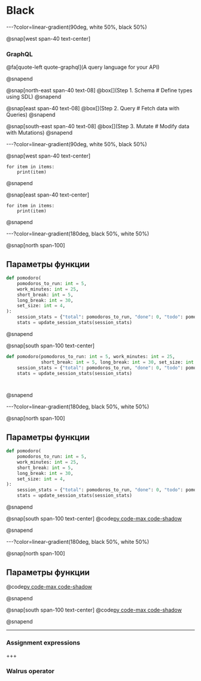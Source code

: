# Black

---?color=linear-gradient(90deg, white 50%, black 50%)

@snap[west span-40 text-center]

### GraphQL
@fa[quote-left quote-graphql](A query language for your API)

@snapend

@snap[north-east span-40 text-08]
@box[](Step 1. Schema # Define types using SDL)
@snapend

@snap[east span-40 text-08]
@box[](Step 2. Query # Fetch data with Queries)
@snapend

@snap[south-east span-40 text-08]
@box[](Step 3. Mutate # Modify data with Mutations)
@snapend


---?color=linear-gradient(90deg, white 50%, black 50%)

@snap[west span-40 text-center]

```
for item in items:
    print(item)
```

@snapend

@snap[east span-40 text-center]

```
for item in items:
    print(item)
```
@snapend


---?color=linear-gradient(180deg, black 50%, white 50%)

@snap[north span-100]

## Параметры функции

```python
def pomodoro(
    pomodoros_to_run: int = 5,
    work_minutes: int = 25,
    short_break: int = 5,
    long_break: int = 30,
    set_size: int = 4,
):
    session_stats = {"total": pomodoros_to_run, "done": 0, "todo": pomodoros_to_run}
    stats = update_session_stats(session_stats)

```

@snapend

@snap[south span-100 text-center]

```python
def pomodoro(pomodoros_to_run: int = 5, work_minutes: int = 25,
             short_break: int = 5, long_break: int = 30, set_size: int = 4):
    session_stats = {"total": pomodoros_to_run, "done": 0, "todo": pomodoros_to_run}
    stats = update_session_stats(session_stats)




```

@snapend


---?color=linear-gradient(180deg, black 50%, white 50%)

@snap[north span-100]

## Параметры функции

```python
def pomodoro(
    pomodoros_to_run: int = 5,
    work_minutes: int = 25,
    short_break: int = 5,
    long_break: int = 30,
    set_size: int = 4,
):
    session_stats = {"total": pomodoros_to_run, "done": 0, "todo": pomodoros_to_run}
    stats = update_session_stats(session_stats)

```

@snapend

@snap[south span-100 text-center]
@code[py code-max code-shadow](src/pomodoro.py)


@snapend


---?color=linear-gradient(180deg, black 50%, white 50%)

@snap[north span-100]

## Параметры функции

@code[py code-max code-shadow](src/pomodoro.py)

@snapend

@snap[south span-100 text-center]
@code[py code-max code-shadow](src/pomodoro.py)


@snapend



---
### Assignment expressions

+++
### Walrus operator


